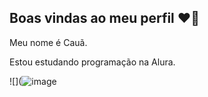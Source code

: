 ## Boas vindas ao meu perfil ❤️‍🔥

Meu nome é Cauã.

Estou estudando programação na Alura.




![](![image](https://github.com/user-attachments/assets/d209afee-444f-402c-94d9-e6dbf126572a)
